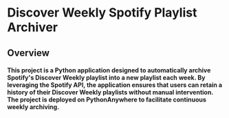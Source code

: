 # Discover Weekly Spotify Playlist Archiver
## Overview
#### This project is a Python application designed to automatically archive Spotify's Discover Weekly playlist into a new playlist each week. By leveraging the Spotify API, the application ensures that users can retain a history of their Discover Weekly playlists without manual intervention. The project is deployed on PythonAnywhere to facilitate continuous weekly archiving.

